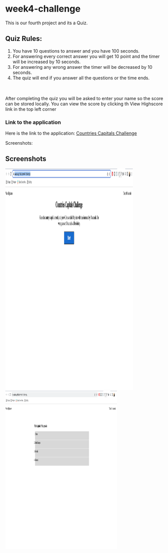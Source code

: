 # week4-challenge

This is our fourth project and its a Quiz.

<h2>Quiz Rules:</h2>
<ol>
  <li>You have 10 questions to answer and you have 100 seconds.</li>
  <li>For answering every correct answer you will get 10 point and the timer will be increased by 10 seconds.</li>
  <li>For answering any wrong answer the timer will be decreased by 10 seconds.</li>
  <li>The quiz will end if you answer all the questions or the time ends.</li>
  </ol>
  <br><br>
 After completing the quiz you will be asked to enter your name so the score can be stored locally.
 You can view the score by clicking th View Highscore link in the top left corner
<h3>Link to the application</h3>
Here is the link to the application: <a href="https://awaisav.github.io/week4-challenge/" target="_blank">Countries Capitals Challenge</a>

Screenshots:
<h2>Screenshots</h2>
<img src="https://github.com/awaisav/week4-challenge/blob/main/images/Quiz1.png" width="80%" height="700px">
<img src="https://github.com/awaisav/week4-challenge/blob/main/images/Quiz2.png" width="70%" height="500px">
